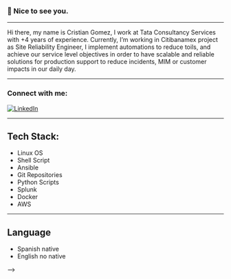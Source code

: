 ### :wave: Nice to see you.
----
<p class="text-justify">
Hi there, my name is Cristian Gomez, I work at Tata Consultancy Services with +4 years of experience. Currently, I’m working in Citibanamex project as Site Reliability Engineer, I implement automations to reduce toils, and achieve our service level objectives in order to have scalable and reliable solutions for production support to reduce incidents, MIM or customer impacts in our daily day.
</p>

----

<h3 align="left">Connect with me:</h3>

[![LinkedIn](https://img.shields.io/badge/LinkedIn-%230077B5.svg?logo=linkedin&logoColor=white)](https://linkedin.com/in/agcristian) 

----
## Tech Stack:

- Linux OS
- Shell Script
- Ansible
- Git Repositories
- Python Scripts
- Splunk
- Docker
- AWS

----

## Language

- Spanish native
- English no native

-->
